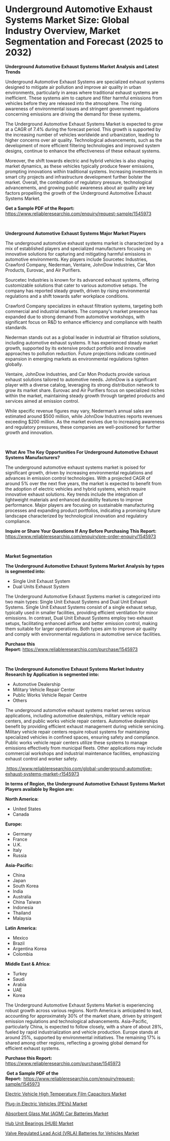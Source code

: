 <p><h1>Underground Automotive Exhaust Systems Market Size: Global Industry Overview, Market Segmentation and Forecast (2025 to 2032)</h1></p><p><strong>Underground Automotive Exhaust Systems Market Analysis and Latest Trends</strong></p>
<p><p>Underground Automotive Exhaust Systems are specialized exhaust systems designed to mitigate air pollution and improve air quality in urban environments, particularly in areas where traditional exhaust systems are inefficient. These systems aim to capture and filter harmful emissions from vehicles before they are released into the atmosphere. The rising awareness of environmental issues and stringent government regulations concerning emissions are driving the demand for these systems.</p><p>The Underground Automotive Exhaust Systems Market is expected to grow at a CAGR of 7.4% during the forecast period. This growth is supported by the increasing number of vehicles worldwide and urbanization, leading to higher concerns over air quality. Technological advancements, such as the development of more efficient filtering technologies and improved system designs, continue to enhance the effectiveness of these exhaust systems.</p><p>Moreover, the shift towards electric and hybrid vehicles is also shaping market dynamics, as these vehicles typically produce fewer emissions, prompting innovations within traditional systems. Increasing investments in smart city projects and infrastructure development further bolster the market. Overall, the combination of regulatory pressure, technological advancements, and growing public awareness about air quality are key factors propelling the growth of the Underground Automotive Exhaust Systems Market.</p></p>
<p><strong>Get a Sample PDF of the Report:&nbsp;</strong> <a href="https://www.reliableresearchiq.com/enquiry/request-sample/1545973?utm_campaign=1170&utm_medium=2&utm_source=Github&utm_content=ia&utm_term=30032025&utm_id=underground-automotive-exhaust-systems">https://www.reliableresearchiq.com/enquiry/request-sample/1545973</a></p>
<p>&nbsp;</p>
<p><strong>Underground Automotive Exhaust Systems Major Market Players</strong></p>
<p><p>The underground automotive exhaust systems market is characterized by a mix of established players and specialized manufacturers focusing on innovative solutions for capturing and mitigating harmful emissions in automotive environments. Key players include Sourcetec Industries, Crawford Company, Nederman, Ventaire, JohnDow Industries, Car Mon Products, Eurovac, and Air Purifiers.</p><p>Sourcetec Industries is known for its advanced exhaust systems, offering customizable solutions that cater to various automotive setups. The company has reported steady growth, driven by rising environmental regulations and a shift towards safer workplace conditions. </p><p>Crawford Company specializes in exhaust filtration systems, targeting both commercial and industrial markets. The company's market presence has expanded due to strong demand from automotive workshops, with significant focus on R&D to enhance efficiency and compliance with health standards.</p><p>Nederman stands out as a global leader in industrial air filtration solutions, including automotive exhaust systems. It has experienced steady market growth, supported by its extensive product portfolio and innovative approaches to pollution reduction. Future projections indicate continued expansion in emerging markets as environmental regulations tighten globally.</p><p>Ventaire, JohnDow Industries, and Car Mon Products provide various exhaust solutions tailored to automotive needs. JohnDow is a significant player with a diverse catalog, leveraging its strong distribution network to grow its market share. Eurovac and Air Purifiers focus on specialized niches within the market, maintaining steady growth through targeted products and services aimed at emission control.</p><p>While specific revenue figures may vary, Nederman’s annual sales are estimated around $500 million, while JohnDow Industries reports revenues exceeding $200 million. As the market evolves due to increasing awareness and regulatory pressures, these companies are well-positioned for further growth and innovation.</p></p>
<p>&nbsp;</p>
<p><strong>What Are The Key Opportunities For Underground Automotive Exhaust Systems Manufacturers?</strong></p>
<p><p>The underground automotive exhaust systems market is poised for significant growth, driven by increasing environmental regulations and advances in emission control technologies. With a projected CAGR of around 5% over the next five years, the market is expected to benefit from the adoption of electric vehicles and hybrid systems, which require innovative exhaust solutions. Key trends include the integration of lightweight materials and enhanced durability features to improve performance. Major players are focusing on sustainable manufacturing processes and expanding product portfolios, indicating a promising future landscape characterized by technological innovation and regulatory compliance.</p></p>
<p><strong>Inquire or Share Your Questions If Any Before Purchasing This Report:</strong> <a href="https://www.reliableresearchiq.com/enquiry/pre-order-enquiry/1545973?utm_campaign=1170&utm_medium=2&utm_source=Github&utm_content=ia&utm_term=30032025&utm_id=underground-automotive-exhaust-systems">https://www.reliableresearchiq.com/enquiry/pre-order-enquiry/1545973</a></p>
<p>&nbsp;</p>
<p><strong>Market Segmentation</strong></p>
<p><strong>The Underground Automotive Exhaust Systems Market Analysis by types is segmented into:</strong></p>
<p><ul><li>Single Unit Exhaust System</li><li>Dual Units Exhaust System</li></ul></p>
<p><p>The Underground Automotive Exhaust Systems market is categorized into two main types: Single Unit Exhaust Systems and Dual Unit Exhaust Systems. Single Unit Exhaust Systems consist of a single exhaust setup, typically used in smaller facilities, providing efficient ventilation for minor emissions. In contrast, Dual Unit Exhaust Systems employ two exhaust setups, facilitating enhanced airflow and better emission control, making them suitable for larger operations. Both types aim to improve air quality and comply with environmental regulations in automotive service facilities.</p></p>
<p><strong>Purchase this Report:&nbsp;</strong><a href="https://www.reliableresearchiq.com/purchase/1545973?utm_campaign=1170&utm_medium=2&utm_source=Github&utm_content=ia&utm_term=30032025&utm_id=underground-automotive-exhaust-systems">https://www.reliableresearchiq.com/purchase/1545973</a></p>
<p>&nbsp;</p>
<p><strong>The Underground Automotive Exhaust Systems Market Industry Research by Application is segmented into:</strong></p>
<p><ul><li>Automotive Dealership</li><li>Military Vehicle Repair Center</li><li>Public Works Vehicle Repair Centre</li><li>Others</li></ul></p>
<p><p>The underground automotive exhaust systems market serves various applications, including automotive dealerships, military vehicle repair centers, and public works vehicle repair centers. Automotive dealerships benefit by providing efficient exhaust management during vehicle servicing. Military vehicle repair centers require robust systems for maintaining specialized vehicles in confined spaces, ensuring safety and compliance. Public works vehicle repair centers utilize these systems to manage emissions effectively from municipal fleets. Other applications may include commercial workshops and industrial maintenance facilities, emphasizing exhaust control and worker safety.</p></p>
<p><a href="https://www.reliableresearchiq.com/global-underground-automotive-exhaust-systems-market-r1545973?utm_campaign=1170&utm_medium=2&utm_source=Github&utm_content=ia&utm_term=30032025&utm_id=underground-automotive-exhaust-systems">&nbsp;https://www.reliableresearchiq.com/global-underground-automotive-exhaust-systems-market-r1545973</a></p>
<p><strong>In terms of Region, the Underground Automotive Exhaust Systems Market Players available by Region are:</strong></p>
<p>
    <p> <strong> North America: </strong>
        <ul>
            <li>United States</li>
            <li>Canada</li>
        </ul>
        </p> 
    <p> <strong> Europe: </strong>
        <ul>
            <li>Germany</li>
            <li>France</li>
            <li>U.K.</li>
            <li>Italy</li>
            <li>Russia</li>
        </ul>
        </p> 
    <p> <strong> Asia-Pacific: </strong>
        <ul>
            <li>China</li>
            <li>Japan</li>
            <li>South Korea</li>
            <li>India</li>
            <li>Australia</li>
            <li>China Taiwan</li>
            <li>Indonesia</li>
            <li>Thailand</li>
            <li>Malaysia</li>
        </ul>
        </p> 
    <p> <strong> Latin America: </strong>
        <ul>
            <li>Mexico</li>
            <li>Brazil</li>
            <li>Argentina Korea</li>
            <li>Colombia</li>
        </ul>
        </p> 
    <p> <strong> Middle East & Africa: </strong>
        <ul>
            <li>Turkey</li>
            <li>Saudi</li>
            <li>Arabia</li>
            <li>UAE</li>
            <li>Korea</li>
        </ul>
    </p>
    </p>
<p><p>The Underground Automotive Exhaust Systems Market is experiencing robust growth across various regions. North America is anticipated to lead, accounting for approximately 30% of the market share, driven by stringent emission regulations and technological advancements. Asia-Pacific, particularly China, is expected to follow closely, with a share of about 28%, fueled by rapid industrialization and vehicle production. Europe stands at around 25%, supported by environmental initiatives. The remaining 17% is shared among other regions, reflecting a growing global demand for efficient exhaust systems.</p></p>
<p><strong>Purchase this Report: </strong><a href="https://www.reliableresearchiq.com/purchase/1545973?utm_campaign=1170&utm_medium=2&utm_source=Github&utm_content=ia&utm_term=30032025&utm_id=underground-automotive-exhaust-systems">https://www.reliableresearchiq.com/purchase/1545973</a></p>
<p>&nbsp;<strong>Get a Sample PDF of the Report:&nbsp;&nbsp;</strong><a href="https://www.reliableresearchiq.com/enquiry/request-sample/1545973?utm_campaign=1170&utm_medium=2&utm_source=Github&utm_content=ia&utm_term=30032025&utm_id=underground-automotive-exhaust-systems">https://www.reliableresearchiq.com/enquiry/request-sample/1545973</a></p>
<p><strong></strong></p>
<p><p><a href="https://github.com/duskodazzi34/Market-Research-Report-List-1/blob/main/electric-vehicle-high-temperature-film-capacitors-market.md?utm_campaign=1170&utm_medium=2&utm_source=Github&utm_content=ia&utm_term=30032025&utm_id=underground-automotive-exhaust-systems">Electric Vehicle High Temperature Film Capacitors Market</a></p><p><a href="https://github.com/kimomeifbnu26/Market-Research-Report-List-1/blob/main/plug-in-electric-vehicles-pevs-market.md?utm_campaign=1170&utm_medium=2&utm_source=Github&utm_content=ia&utm_term=30032025&utm_id=underground-automotive-exhaust-systems">Plug-in Electric Vehicles (PEVs) Market</a></p><p><a href="https://github.com/forttgoddym7/Market-Research-Report-List-1/blob/main/absorbent-glass-mat-agm-car-batteries-market.md?utm_campaign=1170&utm_medium=2&utm_source=Github&utm_content=ia&utm_term=30032025&utm_id=underground-automotive-exhaust-systems">Absorbent Glass Mat (AGM) Car Batteries Market</a></p><p><a href="https://github.com/daddskokenk4/Market-Research-Report-List-1/blob/main/hub-unit-bearings-hub-market.md?utm_campaign=1170&utm_medium=2&utm_source=Github&utm_content=ia&utm_term=30032025&utm_id=underground-automotive-exhaust-systems">Hub Unit Bearings (HUB) Market</a></p><p><a href="https://github.com/kabotcaddoub/Market-Research-Report-List-1/blob/main/valve-regulated-lead-acid-vrla-batteries-for-vehicles-market.md?utm_campaign=1170&utm_medium=2&utm_source=Github&utm_content=ia&utm_term=30032025&utm_id=underground-automotive-exhaust-systems">Valve Regulated Lead Acid (VRLA) Batteries for Vehicles Market</a></p></p>